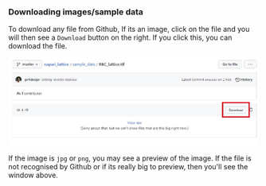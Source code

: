 ### Downloading images/sample data

To download any file from Github, 
If its an image, click on the file and you will then see a `Download` button on the right. If you click this, you can download the file. 

![Downloading files](https://github.com/BioimageAnalysisCoreWEHI/napari_lattice/blob/master/resources/misc/download_files_github.jpg)

If the image is `jpg` or `png`, you may see a preview of the image. If the file is not recognised by Github or if its really big to preview, then you'll see the window above.
